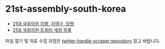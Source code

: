 # 21st-assembly-south-korea

- [21대 국회의원 이름, 지역구, 당명](https://github.com/ehsong/twitter-scraper/blob/master/21st_congress_names.json)
- [21대 국회의원 트위터 계정 목록](https://github.com/ehsong/twitter-scraper/blob/master/21st_congress_members_handles_final.json)

파일 열기 및 자료 수집 과정은 [twitter-handle-scraper repository](https://github.com/ehsong/twitter-scraper) 참고 바랍니다.
